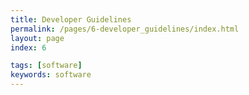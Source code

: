 ```yaml
---
title: Developer Guidelines
permalink: /pages/6-developer_guidelines/index.html
layout: page
index: 6

tags: [software]
keywords: software
---
```

